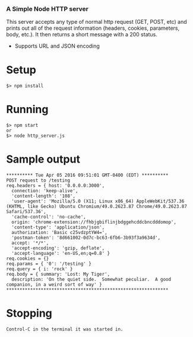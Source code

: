 ### A Simple Node HTTP server

This server accepts any type of normal http request (GET, POST, etc) and prints out all of the request information (headers, cookies, parameters, body, etc.).  It then returns a short message with a 200 status.

* Supports URL and JSON encoding

# Setup
```
$> npm install
```

# Running
```
$> npm start
or
$> node http_server.js
```

# Sample output
```
********** Tue Apr 05 2016 09:51:01 GMT-0400 (EDT) **********
POST request to /testing
req.headers = { host: '0.0.0.0:3000',
  connection: 'keep-alive',
  'content-length': '108',
  'user-agent': 'Mozilla/5.0 (X11; Linux x86_64) AppleWebKit/537.36 (KHTML, like Gecko) Ubuntu Chromium/49.0.2623.87 Chrome/49.0.2623.87 Safari/537.36',
  'cache-control': 'no-cache',
  origin: 'chrome-extension://fhbjgbiflinjbdggehcddcbncdddomop',
  'content-type': 'application/json',
  authorization: 'Basic c25vdzptYW4=',
  'postman-token': '8d661002-0d7c-bc63-6fb6-3b93f3a9634d',
  accept: '*/*',
  'accept-encoding': 'gzip, deflate',
  'accept-language': 'en-US,en;q=0.8' }
req.cookies = {}
req.params = { '0': '/testing' }
req.query = { i: 'rock' }
req.body = { summary: 'Lost: My Tiger',
  description: 'On the quiet side.  Somewhat peculiar.  A good companion, in a weird sort of way' }
*************************************************************
```

# Stopping
    Control-C in the terminal it was started in.